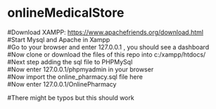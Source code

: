 # onlineMedicalStore

#Download XAMPP: https://www.apachefriends.org/download.html</br>
#Start Mysql and Apache in Xampp</br>
#Go to your browser and enter 127.0.0.1 , you should see a dashboard</br>
#Now clone or download the files of this repo into c:/xampp/htdocs/</br>
#Next step adding the sql file to PHPMySql</br>
#Now enter 127.0.0.1/phpmyadmin in your browser</br> 
#Now import the online_pharmacy.sql file here</br>
#Now enter 127.0.0.1/OnlinePharmacy</br>

#There might be typos but this should work
